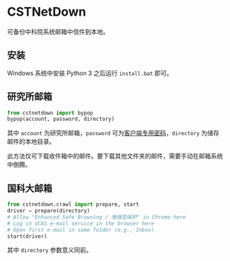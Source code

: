# CSTNetDown

可备份中科院系统邮箱中信件到本地。

## 安装

Windows 系统中安装 Python 3 之后运行 `install.bat` 即可。

## 研究所邮箱

```python
from cstnetdown import bypop
bypop(account, password, directory)
```
其中 `account` 为研究所邮箱，`password` 可为[客户端专用密码](https://help.cstnet.cn/redianwenti/zhuanyongmima.html)，`directory` 为储存邮件的本地目录。

此方法仅可下载收件箱中的邮件。要下载其他文件夹的邮件，需要手动在邮箱系统中倒腾。

## 国科大邮箱

```python
from cstnetdown.crawl import prepare, start
driver = prepare(directory)
# Allow "Enhanced Safe Browsing / 增强型保护" in Chrome here
# Log in UCAS e-mail service in the browser here
# Open first e-mail in some folder (e.g., Inbox)
start(driver)
```
其中 `directory` 参数意义同前。
